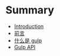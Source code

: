 # Summary

* [Introduction](README.md)
* [前言](before_gulp.md)
* [什么是 gulp](what_is_gulp.md)
* [Gulp API](gulp_api.md)

